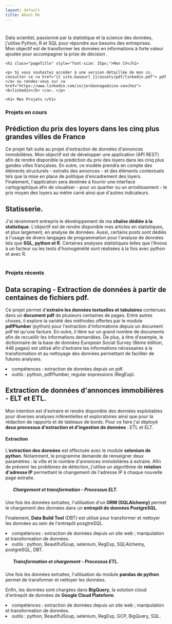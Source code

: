 ```yaml
---
layout: default
title: About Me
---
```


<div class="post">
	<h1 class="pageTitle"></h1>
	<p class="intro">Data scientist, passionné par la statistique et la science des données, j'utilise Python, R et SQL pour répondre aux besoins des entreprises. <br> Mon objectif est de transformer les données en informations à forte valeur ajoutée pour accompagner la prise de décision .</p>
	
	
	<h1 class="pageTitle" style="font-size: 35px;">Mon CV</h1>

	<p> Si vous souhaitez accéder à une version détaillée de mon cv, consulter ce <a href="{{ site.baseurl }}/assets/pdf/linkedin.pdf"> pdf </a> ou rendez-vous sur <a href="https://www.linkedin.com/in/jordannagadzina-sanchez"> <b>linkedin</b> </a>. </p>

    <h1> Mes Projets </h1>

<h3>Projets en cours</h3>

<h2>Prédiction du prix des loyers dans les cinq plus grandes villes de France</h2>

<p> Ce projet fait suite au projet d'extraction de données d'annonces immobilières. Mon objectif est de développer une application (API REST) afin de rendre disponible la prédiction du prix des loyers dans les cinq plus gandes villes françaises. En outre, ce modèle prendra en compte des éléments structurels - extraits des annonces - et des éléments contextuels tels que la mise en place de politique d'encadrement des loyers. Finalement, l'application sera destinée à fournir une interface cartographique afin de visualiser - pour un quartier ou un arrodissement - le prix moyen des loyers au mètre carré ainsi que d'autres indicateurs. </p>

<h2>Statisserie.</h2>
<p> J'ai récemment entrepris le développement de ma <b>chaîne dédiée à la statistique</b>. L'objectif est de rendre disponible mes articles en statistiques, et plus largement, en analyse de données. Aussi, certains posts sont dédiés à l'usage de divers langages de programmation pour l'analyse de données tels que <b>SQL, python et R</b>. Certaines analyses statistiques telles que l'Anova à un facteur ou les tests d'homogénéité sont réalisées à la fois avec python et avec R.

<br>
<br>

<h3>Projets récents</h3>
<h2>Data scraping - Extraction de données à partir de centaines de fichiers pdf.</h2>
<p> Ce projet permet d'<b>extraire les données textuelles et tabulaires</b> contenues dans un <b>document pdf</b> de plusieurs centaines de pages. Entre autres choses, il explore la variété des méthodes offertes par le module <b>pdfPlumber</b> (python) pour l'extraction d'informations depuis un document pdf tel qu'une facture. En outre, il itère sur un grand nombre de documents afin de recueillir les informations demandées. De plus, à titre d'exemple, le dictionnaire de la base de données European Social Survey (8ème édition, 446 pages) est utilisé afin d'extraire les informations nécessaires à la transformation et au nettoyage des données permettant de faciliter de futures analyses. </p> 
<li> compétences : extraction de données depuis un pdf.</li>
<li> outils : python, pdfPlumber, regular expressions (RegExp).</li>
		 
<h2>Extraction de données d'annonces immobilières - ELT et ETL.</h2>
<p> Mon intention est d'extraire et rendre disponible des données exploitables pour diverses analyses inférentielles et exploratoires ainsi que pour la rédaction de rapports et de tableaux de bords. Pour ce faire j'ai déployé <b>deux processus d'extraction et d'ingestion de données</b> : ETL et ELT. </p>

<h4> Extraction</h4>
<p>L'<b>extraction des données</b> est effectuée avec le module <b>selenium de python</b>. Notamment, le programme demande de renseigner deux paramètres : la ville et le nombre d'annonces immobilières à extraire. Afin de prévenir les problèmes de détection, j'utilise un algorithme de <b>rotation d'adresse IP</b> permettant le changement de l'adresse IP à chaque nouvelle page extraite.</p>
  
<ul><h5>Chargement et transformation - Processus ELT.</h5></ul>
<p> Une fois les données extraites, l'utilisation d'un <b>ORM (SQLAlchemy)</b> permet le chargement des données dans un <b>entrepôt de données PostgreSQL</b>. </p>
<p> Finalement, <b>Data Build Tool</b> (DBT) est utilisé pour transformer et nettoyer les données au sein de l'entrepôt posgtreSQL. </p>
<li> compétences : extraction de données depuis un site web ; manipulation et transformation de données.</li>
<li> outils : python, BeautifulSoup, selenium, RegExp, SQLAlchemy, postgreSQL, DBT.</li>
		    
<ul><h5>Transformation et chargement - Processus ETL.</h5></ul>
<p> Une fois les données extraites, l'utilisation du module <b>pandas de python</b> permet de transformer et nettoyer les données. </p>
<P> Enfin, les données sont chargées dans <b>BigQuery</b>, la solution cloud d'entrepôt de données de <b>Google Cloud Plateform</b>. </p>

<li> compétences : extraction de données depuis un site web ; manipulation et transformation de données.</li>
<li> outils : python, BeautifulSoup, selenium, RegExp, GCP, BigQuery, SQL.</li>


</div>
